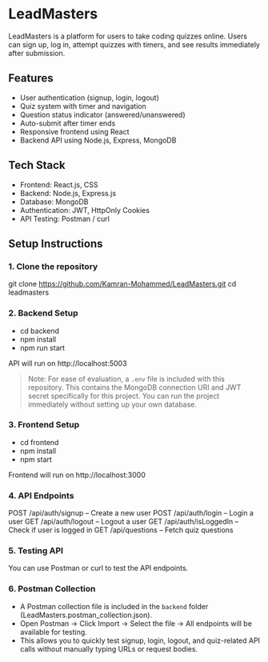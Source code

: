 # LeadMasters

LeadMasters is a platform for users to take coding quizzes online. Users can sign up, log in, attempt quizzes with timers, and see results immediately after submission.

## Features

- User authentication (signup, login, logout)
- Quiz system with timer and navigation
- Question status indicator (answered/unanswered)
- Auto-submit after timer ends
- Responsive frontend using React
- Backend API using Node.js, Express, MongoDB

## Tech Stack

- Frontend: React.js, CSS
- Backend: Node.js, Express.js
- Database: MongoDB
- Authentication: JWT, HttpOnly Cookies
- API Testing: Postman / curl

## Setup Instructions

### 1. Clone the repository

git clone https://github.com/Kamran-Mohammed/LeadMasters.git
cd leadmasters

### 2. Backend Setup

- cd backend
- npm install
- npm run start

API will run on http://localhost:5003

> Note: For ease of evaluation, a `.env` file is included with this repository.
> This contains the MongoDB connection URI and JWT secret specifically for this project.
> You can run the project immediately without setting up your own database.

### 3. Frontend Setup

- cd frontend
- npm install
- npm start

Frontend will run on http://localhost:3000

### 4. API Endpoints

POST /api/auth/signup – Create a new user
POST /api/auth/login – Login a user
GET /api/auth/logout – Logout a user
GET /api/auth/isLoggedIn – Check if user is logged in
GET /api/questions – Fetch quiz questions

### 5. Testing API

You can use Postman or curl to test the API endpoints.

### 6. Postman Collection

- A Postman collection file is included in the `backend` folder (LeadMasters.postman_collection.json).
- Open Postman → Click Import → Select the file → All endpoints will be available for testing.
- This allows you to quickly test signup, login, logout, and quiz-related API calls without manually typing URLs or request bodies.

